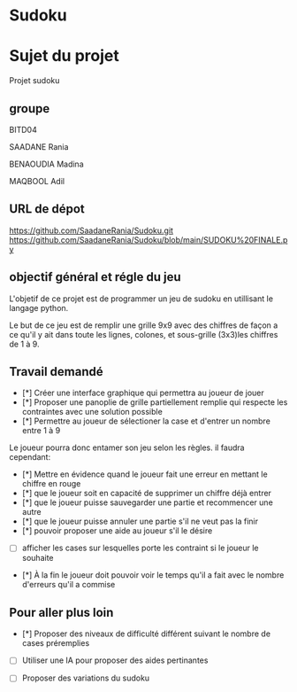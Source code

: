 # Sudoku

# Sujet du projet
Projet sudoku

## groupe
BITD04

SAADANE Rania

BENAOUDIA Madina

MAQBOOL Adil

## URL de dépot
https://github.com/SaadaneRania/Sudoku.git
https://github.com/SaadaneRania/Sudoku/blob/main/SUDOKU%20FINALE.py

## objectif général et régle du jeu
L'objetif de ce projet est de programmer un jeu de sudoku en utillisant le langage python.

Le but de ce jeu est de remplir une grille 9x9 avec des chiffres de façon a ce qu'il y ait dans toute les lignes, colones, et sous-grille (3x3)les chiffres de 1 à 9.

## Travail demandé
- [*] Créer une interface graphique qui permettra au joueur de jouer
- [*] Proposer une panoplie de grille partiellement remplie qui respecte les contraintes avec une solution possible
- [*] Permettre au joueur de sélectioner la case et d'entrer un nombre entre 1 à 9

Le joueur pourra donc entamer son jeu selon les règles. il faudra cependant:

- [*] Mettre en évidence quand le joueur fait une erreur en mettant le chiffre en rouge
- [*] que le joueur soit en capacité de supprimer un chiffre déjà entrer 
- [*] que le joueur puisse sauvegarder une partie et recommencer une autre
- [*] que le joueur puisse annuler une partie s'il ne veut pas la finir
- [*] pouvoir proposer une aide au joueur s'il le désire
- [ ] afficher les cases sur lesquelles porte les contraint si le joueur le souhaite
- [*] À la fin le joueur doit pouvoir voir le temps qu'il a fait avec le nombre d'erreurs qu'il a commise
## Pour aller plus loin
- [*] Proposer des niveaux de difficulté différent suivant le nombre de cases préremplies
- [ ] Utiliser une IA pour proposer des aides pertinantes
- [ ] Proposer des variations du sudoku

